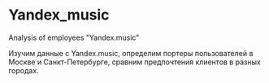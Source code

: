 # Yandex_music
Analysis of employees "Yandex.music"

Изучим данные с Yandex.music, определим портеры пользователей в Москве и Санкт-Петербурге, сравним предпочтения клиентов в разных городах.
